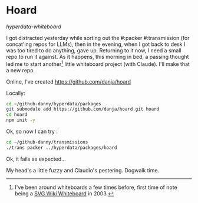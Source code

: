 # Hoard

*hyperdata-whiteboard*

I got distracted yesterday while sorting out the #:packer #:transmission (for concat'ing repos for LLMs), then in the evening, when I got back to desk I was too tired to do anything, gave up. Returning to it now, I need a small repo to run it against. As it happens, this morning in bed, a passing thought led me to start another[^1] little whiteboard project (with Claude). I'll make that a new repo.

Online, I've created https://github.com/danja/hoard

Locally:
```sh
cd ~/github-danny/hyperdata/packages
git submodule add https://github.com/danja/hoard.git hoard
cd hoard
npm init -y
```

Ok, so now I can try :
```sh
cd ~/github-danny/transmissions
./trans packer ../hyperdata/packages/hoard
```

Ok, it fails as expected...

My head's a little fuzzy and Claudio's pestering. Dogwalk time.

[^1]: I've been around whiteboards a few times before, first time of note being a [SVG Wiki Whiteboard](https://www.xml.com/pub/a/2003/11/19/svgwiki.html) in 2003.

